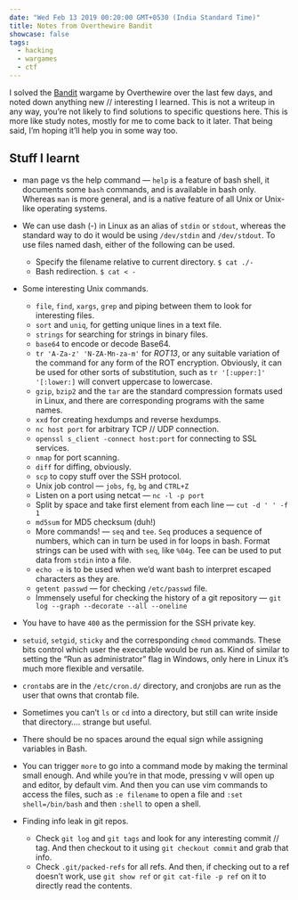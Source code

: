 ```yaml
---
date: "Wed Feb 13 2019 00:20:00 GMT+0530 (India Standard Time)"
title: Notes from Overthewire Bandit
showcase: false
tags:
  - hacking
  - wargames
  - ctf
---
```


I solved the [Bandit](http://overthewire.org/wargames/bandit/) wargame by Overthewire over the last few days, and noted down anything new // interesting I learned. This is not a writeup in any way, you’re not likely to find solutions to specific questions here. This is more like study notes, mostly for me to come back to it later. That being said, I’m hoping it’ll help you in some way too.

## Stuff I learnt

- man page vs the help command — `help` is a feature of bash shell, it documents some `bash` commands, and is available in bash only. Whereas `man` is more general, and is a native feature of all Unix or Unix-like operating systems.
- We can use dash (-) in Linux as an alias of `stdin` or `stdout`, whereas the standard way to do it would be using `/dev/stdin` and `/dev/stdout`. To use files named dash, either of the following can be used.

  - Specify the filename relative to current directory. `$ cat ./-`
  - Bash redirection. `$ cat < - `

- Some interesting Unix commands.

  - `file`, `find`, `xargs`, `grep` and piping between them to look for interesting files.
  - `sort` and `uniq`, for getting unique lines in a text file.
  - `strings` for searching for strings in binary files.
  - `base64` to encode or decode Base64.
  - `tr 'A-Za-z' 'N-ZA-Mn-za-m'` for _ROT13_, or any suitable variation of the command for any form of the ROT encryption. Obviously, it can be used for other sorts of substitution, such as `tr '[:upper:]' '[:lower:]` will convert uppercase to lowercase.
  - `gzip`, `bzip2` and the `tar` are the standard compression formats used in Linux, and there are corresponding programs with the same names.
  - `xxd` for creating hexdumps and reverse hexdumps.
  - `nc host port` for arbitrary TCP // UDP connection.
  - `openssl s_client -connect host:port` for connecting to SSL services.
  - `nmap` for port scanning.
  - `diff` for diffing, obviously.
  - `scp` to copy stuff over the SSH protocol.
  - Unix job control — `jobs`, `fg`, `bg` and `CTRL+Z`
  - Listen on a port using netcat — `nc -l -p port`
  - Split by space and take first element from each line — `cut -d ' ' -f 1`
  - `md5sum` for MD5 checksum (duh!)
  - More commands! — `seq` and `tee`. `Seq` produces a sequence of numbers, which can in turn be used in for loops in bash. Format strings can be used with with `seq`, like `%04g`. Tee can be used to put data from `stdin` into a file.
  - `echo -e` is to be used when we’d want bash to interpret escaped characters as they are.
  - `getent passwd` — for checking `/etc/passwd` file.
  - Immensely useful for checking the history of a git repository — `git log --graph --decorate --all --oneline`

- You have to have `400` as the permission for the SSH private key.
- `setuid`, `setgid`, `sticky` and the corresponding `chmod` commands. These bits control which user the executable would be run as. Kind of similar to setting the “Run as administrator” flag in Windows, only here in Linux it’s much more flexible and versatile.
- `crontab`s are in the `/etc/cron.d/` directory, and cronjobs are run as the user that owns that crontab file.
- Sometimes you can’t `ls` or `cd` into a directory, but still can write inside that directory…. strange but useful.
- There should be no spaces around the equal sign while assigning variables in Bash.
- You can trigger `more` to go into a command mode by making the terminal small enough. And while you’re in that mode, pressing v will open up and editor, by default vim. And then you can use vim commands to access the files, such as `:e filename` to open a file and `:set shell=/bin/bash` and then `:shell` to open a shell.
- Finding info leak in git repos.
  - Check `git log` and `git tags` and look for any interesting commit // tag. And then checkout to it using `git checkout commit` and grab that info.
  - Check `.git/packed-refs` for all refs. And then, if checking out to a ref doesn’t work, use `git show ref` or `git cat-file -p ref` on it to directly read the contents.
